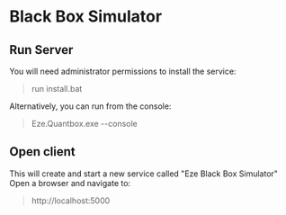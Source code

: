 
Black Box Simulator
=======================

## Run Server

You will need administrator permissions to install the service:
> run install.bat

Alternatively, you can run from the console:
> Eze.Quantbox.exe --console

## Open client

This will create and start a new service called "Eze Black Box Simulator"
Open a browser and navigate to:
> http://localhost:5000


